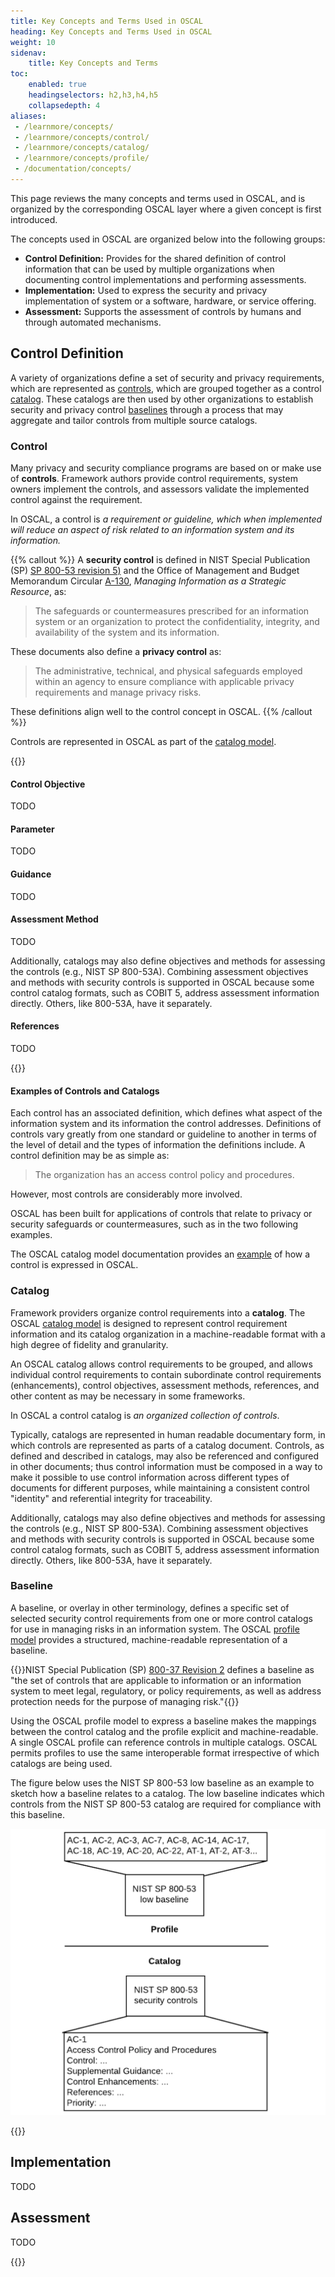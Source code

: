 ```yaml
---
title: Key Concepts and Terms Used in OSCAL
heading: Key Concepts and Terms Used in OSCAL
weight: 10
sidenav:
    title: Key Concepts and Terms
toc:
    enabled: true
    headingselectors: h2,h3,h4,h5
    collapsedepth: 4
aliases:
 - /learnmore/concepts/
 - /learnmore/concepts/control/
 - /learnmore/concepts/catalog/
 - /learnmore/concepts/profile/
 - /documentation/concepts/
---
```


This page reviews the many concepts and terms used in OSCAL, and is organized by the corresponding OSCAL layer where a given concept is first introduced.

The concepts used in OSCAL are organized below into the following groups:

- **Control Definition:** Provides for the shared definition of control information that can be used by multiple organizations when documenting control implementations and performing assessments.
- **Implementation:** Used to express the security and privacy implementation of system or a software, hardware, or service offering.
- **Assessment:** Supports the assessment of controls by humans and through automated mechanisms.

## Control Definition

A variety of organizations define a set of security and privacy requirements, which are represented as [controls](#control), which are grouped together as a control [catalog](#catalog). These catalogs are then used by other organizations to establish security and privacy control [baselines](#baseline) through a process that may aggregate and tailor controls from multiple source catalogs.

### Control

Many privacy and security compliance programs are based on or make use of **controls**. Framework authors provide control requirements, system owners implement the controls, and assessors validate the implemented control against the requirement.

In OSCAL, a control is *a requirement or guideline, which when implemented will reduce an aspect of risk related to an information system and its information.*

{{% callout %}}
A **security control** is defined in NIST Special Publication (SP) [SP 800-53 revision 5)](https://doi.org/10.6028/NIST.SP.800-53r5) and the Office of Management and Budget Memorandum Circular [A-130](https://www.whitehouse.gov/sites/whitehouse.gov/files/omb/circulars/A130/a130revised.pdf), *Managing Information as a Strategic Resource*, as:

> The safeguards or countermeasures prescribed for an information system or an organization to protect the confidentiality, integrity, and availability of the system and its information.

These documents also define a **privacy control** as:

> The administrative, technical, and physical safeguards employed within an agency to ensure compliance with applicable privacy requirements and manage privacy risks.

These definitions align well to the control concept in OSCAL.
{{% /callout %}}

Controls are represented in OSCAL as part of the [catalog model](../layer/control/catalog/).

{{<todo>}}

#### Control Objective

TODO

#### Parameter

TODO

#### Guidance

TODO

#### Assessment Method

TODO

Additionally, catalogs may also define objectives and methods for assessing the controls (e.g., NIST SP 800-53A). Combining assessment objectives and methods with security controls is supported in OSCAL because some control catalog formats, such as COBIT 5, address assessment information directly. Others, like 800-53A, have it separately.

#### References

TODO

{{</todo>}}

#### Examples of Controls and Catalogs

Each control has an associated definition, which defines what aspect of the information system and its information the control addresses. Definitions of controls vary greatly from one standard or guideline to another in terms of the level of detail and the types of information the definitions include. A control definition may be as simple as:

> The organization has an access control policy and procedures.

However, most controls are considerably more involved.

OSCAL has been built for applications of controls that relate to privacy or security safeguards or countermeasures, such as in the two following examples.

The OSCAL catalog model documentation provides an [example](/concepts/layer/control/catalog/#content-examples) of how a control is expressed in OSCAL.

### Catalog

Framework providers organize control requirements into a **catalog**.
The OSCAL [catalog model](/concepts/layer/control/catalog/) is designed to represent control requirement information and its catalog organization in a machine-readable format with a high degree of fidelity and granularity.

An OSCAL catalog allows control requirements to be grouped, and allows individual control requirements to contain subordinate control requirements (enhancements), control objectives, assessment methods, references, and other content as may be necessary in some frameworks.

In OSCAL a control catalog is *an organized collection of controls*.

Typically, catalogs are represented in human readable documentary form, in which controls are represented as parts of a catalog document. Controls, as defined and described in catalogs, may also be referenced and configured in other documents; thus control information must be composed in a way to make it possible to use control information across different types of documents for different purposes, while maintaining a consistent control "identity" and referential integrity for traceability.

Additionally, catalogs may also define objectives and methods for assessing the controls (e.g., NIST SP 800-53A). Combining assessment objectives and methods with security controls is supported in OSCAL because some control catalog formats, such as COBIT 5, address assessment information directly. Others, like 800-53A, have it separately.

### Baseline

A baseline, or overlay in other terminology, defines a specific set of selected security control requirements from one or more control catalogs for use in managing risks in an information system. The OSCAL [profile model](/concepts/layer/control/profile/) provides a structured, machine-readable representation of a baseline.

{{<callout>}}NIST Special Publication (SP) [800-37 Revision 2](https://csrc.nist.gov/publications/detail/sp/800-37/rev-2/final) defines a baseline as "the set of controls that are applicable to information or an information system to meet legal, regulatory, or policy requirements, as well as address protection needs for the purpose of managing risk."{{</callout>}}

Using the OSCAL profile model to express a baseline makes the mappings between the control catalog and the profile explicit and machine-readable. A single OSCAL profile can reference controls in multiple catalogs. OSCAL permits profiles to use the same interoperable format irrespective of which catalogs are being used.

The figure below uses the NIST SP 800-53 low baseline as an example to sketch how a baseline relates to a catalog. The low baseline indicates which controls from the NIST SP 800-53 catalog are required for compliance with this baseline.

![As described in the text, the diagram depicts how a profile maps back to a catalog.](profile-catalog-mapping-trivial-example.png)

{{<todo>}}

## Implementation

TODO

## Assessment

TODO

{{</todo>}}
